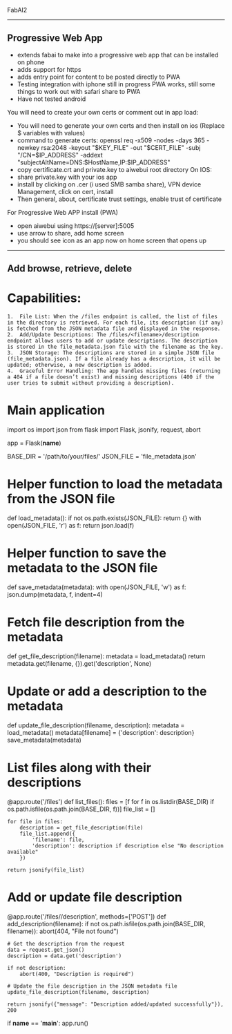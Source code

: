 

FabAI2

-----------------------
Progressive Web App
-----------------------

- extends fabai to make into a progressive web app that can be installed on phone
- adds support for https
- adds entry point for content to be posted directly to PWA
- Testing integration with iphone still in progress PWA works, still some things to work out with safari share to PWA
- Have not tested android

You will need to create your own certs or comment out in app load:
- You will need to generate your own certs and then install on ios (Replace $ variables with values)
- command to generate certs:  openssl req -x509 -nodes -days 365 -newkey rsa:2048 -keyout "$KEY_FILE" -out "$CERT_FILE" -subj "/CN=$IP_ADDRESS" -addext "subjectAltName=DNS:$HostName,IP:$IP_ADDRESS"
- copy certificate.crt and private.key to aiwebui root directory
On IOS:
- share private.key with your ios app
- install by clicking on .cer (i used SMB samba share), VPN device Management, click on cert, install
- Then general, about, certificate trust settings, enable trust of certificate

For Progressive Web APP install (PWA)
- open aiwebui using https://[server]:5005
- use arrow to share, add home screen
- you should see icon as an app now on home screen that opens up

-----------------------
Add browse, retrieve, delete
-----------------------

# Capabilities:

	1.	File List: When the /files endpoint is called, the list of files in the directory is retrieved. For each file, its description (if any) is fetched from the JSON metadata file and displayed in the response.
	2.	Add/Update Descriptions: The /files/<filename>/description endpoint allows users to add or update descriptions. The description is stored in the file_metadata.json file with the filename as the key.
	3.	JSON Storage: The descriptions are stored in a simple JSON file (file_metadata.json). If a file already has a description, it will be updated; otherwise, a new description is added.
	4.	Graceful Error Handling: The app handles missing files (returning a 404 if a file doesn’t exist) and missing descriptions (400 if the user tries to submit without providing a description).

# Main application

import os
import json
from flask import Flask, jsonify, request, abort

app = Flask(__name__)

BASE_DIR = '/path/to/your/files/'
JSON_FILE = 'file_metadata.json'

# Helper function to load the metadata from the JSON file
def load_metadata():
    if not os.path.exists(JSON_FILE):
        return {}
    with open(JSON_FILE, 'r') as f:
        return json.load(f)

# Helper function to save the metadata to the JSON file
def save_metadata(metadata):
    with open(JSON_FILE, 'w') as f:
        json.dump(metadata, f, indent=4)

# Fetch file description from the metadata
def get_file_description(filename):
    metadata = load_metadata()
    return metadata.get(filename, {}).get('description', None)

# Update or add a description to the metadata
def update_file_description(filename, description):
    metadata = load_metadata()
    metadata[filename] = {'description': description}
    save_metadata(metadata)

# List files along with their descriptions
@app.route('/files')
def list_files():
    files = [f for f in os.listdir(BASE_DIR) if os.path.isfile(os.path.join(BASE_DIR, f))]
    file_list = []
    
    for file in files:
        description = get_file_description(file)
        file_list.append({
            'filename': file,
            'description': description if description else "No description available"
        })
    
    return jsonify(file_list)

# Add or update file description
@app.route('/files/<filename>/description', methods=['POST'])
def add_description(filename):
    if not os.path.isfile(os.path.join(BASE_DIR, filename)):
        abort(404, "File not found")
    
    # Get the description from the request
    data = request.get_json()
    description = data.get('description')
    
    if not description:
        abort(400, "Description is required")
    
    # Update the file description in the JSON metadata file
    update_file_description(filename, description)
    
    return jsonify({"message": "Description added/updated successfully"}), 200

if __name__ == '__main__':
    app.run()


